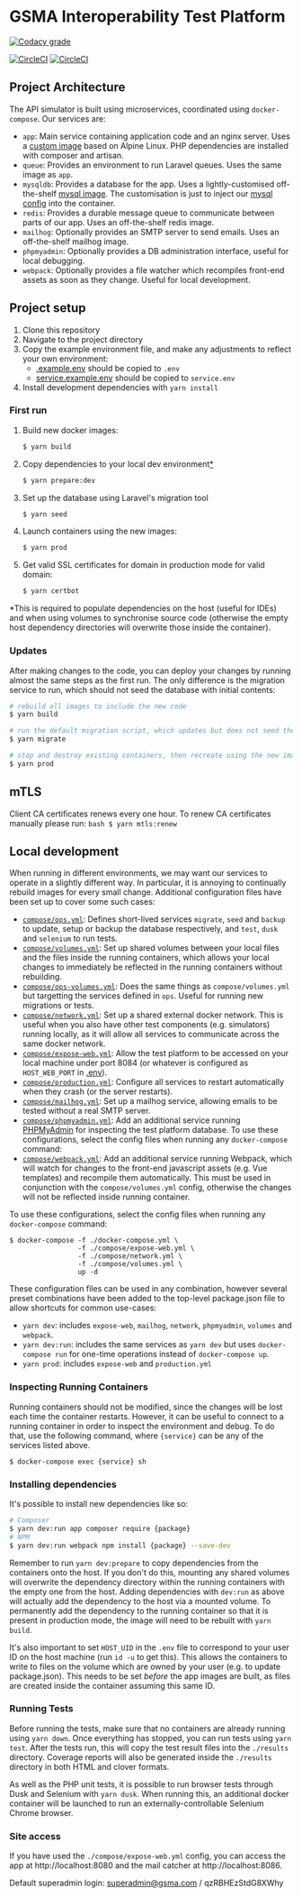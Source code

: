 # GSMA Interoperability Test Platform

[![Codacy grade](https://img.shields.io/codacy/grade/8ff2b7590e13431dad7032a973d908fd?logo=codacy)](https://www.codacy.com/gh/gsmainclusivetechlab/interop-test-platform?utm_source=github.com&utm_medium=referral&utm_content=gsmainclusivetechlab/interop-test-platform&utm_campaign=Badge_Grade)

[![CircleCI](https://img.shields.io/circleci/build/github/gsmainclusivetechlab/interop-test-platform/master?label=Master&logo=circleCI&token=7cc80f8c435154849e1f57a8708d8765da9ffa1a)](https://app.circleci.com/pipelines/github/gsmainclusivetechlab/interop-test-platform?branch=master)
[![CircleCI](https://img.shields.io/circleci/build/github/gsmainclusivetechlab/interop-test-platform/develop?label=Develop&logo=circleCI&token=7cc80f8c435154849e1f57a8708d8765da9ffa1a)](https://app.circleci.com/pipelines/github/gsmainclusivetechlab/interop-test-platform?branch=develop)

## Project Architecture

The API simulator is built using microservices, coordinated using
`docker-compose`. Our services are:

-   `app`: Main service containing application code and an nginx server. Uses a
    [custom image](./src/Dockerfile) based on Alpine Linux. PHP dependencies are
    installed with composer and artisan.
-   `queue`: Provides an environment to run Laravel queues. Uses the same image
    as `app`.
-   `mysqldb`: Provides a database for the app. Uses a lightly-customised
    off-the-shelf [mysql image](./mysqldb/Dockerfile.mysqldb). The customisation
    is just to inject our [mysql config](./mysqldb/my.cnf) into the container.
-   `redis`: Provides a durable message queue to communicate between parts of
    our app. Uses an off-the-shelf redis image.
-   `mailhog`: Optionally provides an SMTP server to send emails. Uses an
    off-the-shelf mailhog image.
-   `phpmyadmin`: Optionally provides a DB administration interface, useful for
    local debugging.
-   `webpack`: Optionally provides a file watcher which recompiles front-end
    assets as soon as they change. Useful for local development.

## Project setup

1. Clone this repository
2. Navigate to the project directory
3. Copy the example environment file, and make any adjustments to reflect your
   own environment:
    - [.example.env](./.example.env) should be copied to `.env`
    - [service.example.env](./service.example.env) should be copied to
      `service.env`
4. Install development dependencies with `yarn install`

### First run

1. Build new docker images:
    ```bash
    $ yarn build
    ```
2. Copy dependencies to your local dev environment[\*](#1)
    ```bash
    $ yarn prepare:dev
    ```
3. Set up the database using Laravel's migration tool
    ```bash
    $ yarn seed
    ```
4. Launch containers using the new images:
    ```bash
    $ yarn prod
    ```
5. Get valid SSL certificates for domain in production mode for valid domain:
    ```bash
    $ yarn certbot
    ```
<span id="1">\*</span>This is required to populate dependencies on the host
(useful for IDEs) and when using volumes to synchronise source code (otherwise
the empty host dependency directories will overwrite those inside the
container).

### Updates

After making changes to the code, you can deploy your changes by running almost
the same steps as the first run. The only difference is the migration service to
run, which should not seed the database with initial contents:

```bash
# rebuild all images to include the new code
$ yarn build

# run the default migration script, which updates but does not seed the database
$ yarn migrate

# stop and destroy existing containers, then recreate using the new images
$ yarn prod
```

## mTLS
Client CA certificates renews every one hour.
To renew CA certificates manually please run:
    ```bash
    $ yarn mtls:renew
    ```

## Local development

When running in different environments, we may want our services to operate in a
slightly different way. In particular, it is annoying to continually rebuild
images for every small change. Additional configuration files have been set up
to cover some such cases:

-   [`compose/ops.yml`](./compose/ops.yml): Defines short-lived services
    `migrate`, `seed` and `backup` to update, setup or backup the database
    respectively, and `test`, `dusk` and `selenium` to run tests.
-   [`compose/volumes.yml`](./compose/volumes.yml): Set up shared volumes
    between your local files and the files inside the running containers, which
    allows your local changes to immediately be reflected in the running
    containers without rebuilding.
-   [`compose/ops-volumes.yml`](./compose/ops-volumes.yml): Does the same things
    as `compose/volumes.yml` but targetting the services defined in `ops`.
    Useful for running new migrations or tests.
-   [`compose/network.yml`](./compose/network.yml): Set up a shared external
    docker network. This is useful when you also have other test components
    (e.g. simulators) running locally, as it will allow all services to
    communicate across the same docker network.
-   [`compose/expose-web.yml`](./compose/expose-web.yml): Allow the test
    platform to be accessed on your local machine under port 8084 (or whatever
    is configured as `HOST_WEB_PORT` in [.env](./.example.env)).
-   [`compose/production.yml`](./compose/production.yml): Configure all services
    to restart automatically when they crash (or the server restarts).
-   [`compose/mailhog.yml`](./compose/mailhog.yml): Set up a mailhog service,
    allowing emails to be tested without a real SMTP server.
-   [`compose/phpmyadmin.yml`](./compose/phpmyadmin.yml): Add an additional
    service running [PHPMyAdmin](https://www.phpmyadmin.net/) for inspecting the
    test platform database. To use these configurations, select the config files
    when running any `docker-compose` command:
-   [`compose/webpack.yml`](./compose/webpack.yml): Add an additional service
    running Webpack, which will watch for changes to the front-end javascript
    assets (e.g. Vue templates) and recompile them automatically. This must be
    used in conjunction with the `compose/volumes.yml` config, otherwise the
    changes will not be reflected inside running container.

To use these configurations, select the config files when running any
`docker-compose` command:

```
$ docker-compose -f ./docker-compose.yml \
                 -f ./compose/expose-web.yml \
                 -f ./compose/network.yml \
                 -f ./compose/volumes.yml \
                 up -d
```

These configuration files can be used in any combination, however several preset
combinations have been added to the top-level package.json file to allow
shortcuts for common use-cases:

-   `yarn dev`: includes `expose-web`, `mailhog`, `network`, `phpmyadmin`,
    `volumes` and `webpack`.
-   `yarn dev:run`: includes the same services as `yarn dev` but uses
    `docker-compose run` for one-time operations instead of `docker-compose up`.
-   `yarn prod`: includes `expose-web` and `production.yml`

### Inspecting Running Containers

Running containers should not be modified, since the changes will be lost each
time the container restarts. However, it can be useful to connect to a running
container in order to inspect the environment and debug. To do that, use the
following command, where `{service}` can be any of the services listed above.

```
$ docker-compose exec {service} sh
```

### Installing dependencies

It's possible to install new dependencies like so:

```bash
# Composer
$ yarn dev:run app composer require {package}
# NPM
$ yarn dev:run webpack npm install {package} --save-dev
```

Remember to run `yarn dev:prepare` to copy dependencies from the containers onto
the host. If you don't do this, mounting any shared volumes will overwrite the
dependency directory within the running containers with the empty one from the
host. Adding dependencies with `dev:run` as above will actually add the
dependency to the host via a mounted volume. To permanently add the dependency
to the running container so that it is present in production mode, the image
will need to be rebuilt with `yarn build`.

It's also important to set `HOST_UID` in the `.env` file to correspond to your
user ID on the host machine (run `id -u` to get this). This allows the
containers to write to files on the volume which are owned by your user (e.g. to
update package.json). This needs to be set _before_ the app images are built, as
files are created inside the container assuming this same ID.

### Running Tests

Before running the tests, make sure that no containers are already running using
`yarn down`. Once everything has stopped, you can run tests using `yarn test`.
After the tests run, this will copy the test result files into the `./results`
directory. Coverage reports will also be generated inside the `./results`
directory in both HTML and clover formats.

As well as the PHP unit tests, it is possible to run browser tests through Dusk
and Selenium with `yarn dusk`. When running this, an additional docker container
will be launched to run an externally-controllable Selenium Chrome browser.

### Site access

If you have used the `./compose/expose-web.yml` config, you can access the app
at http://localhost:8080 and the mail catcher at http://localhost:8086.

Default superadmin login: superadmin@gsma.com / qzRBHEzStdG8XWhy
